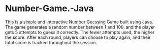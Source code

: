 # Number-Game.-Java
This is a simple and interactive Number Guessing Game built using Java. The game generates a random number between 1 and 100, and the player gets 5 attempts to guess it correctly. The fewer attempts used, the higher the score. After each round, players can choose to play again, and their total score is tracked throughout the session.

